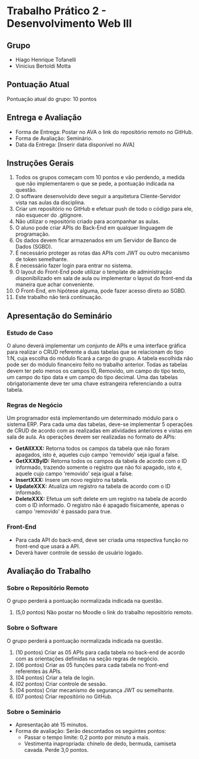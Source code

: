 # Trabalho Prático 2 - Desenvolvimento Web III

## Grupo

- Hiago Henrique Tofanelli
- Vinicius Bertoldi Motta

## Pontuação Atual

Pontuação atual do grupo: 10 pontos

## Entrega e Avaliação

- Forma de Entrega: Postar no AVA o link do repositório remoto no GitHub.
- Forma de Avaliação: Seminário.
- Data da Entrega: [Inserir data disponível no AVA]

## Instruções Gerais

1. Todos os grupos começam com 10 pontos e vão perdendo, a medida que não implementarem o que se pede, a pontuação indicada na questão.
2. O software desenvolvido deve seguir a arquitetura Cliente-Servidor vista nas aulas da disciplina.
3. Criar um repositório no GitHub e efetuar push de todo o código para ele, não esquecer do .gitignore.
4. Não utilizar o repositório criado para acompanhar as aulas.
5. O aluno pode criar APIs do Back-End em qualquer linguagem de programação.
6. Os dados devem ficar armazenados em um Servidor de Banco de Dados (SGBD).
7. É necessário proteger as rotas das APIs com JWT ou outro mecanismo de token semelhante.
8. É necessário fazer login para entrar no sistema.
9. O layout do Front-End pode utilizar o template de administração disponibilizado em sala de aula ou implementar o layout do front-end da maneira que achar conveniente.
10. O Front-End, em hipótese alguma, pode fazer acesso direto ao SGBD.
11. Este trabalho não terá continuação.

## Apresentação do Seminário

### Estudo de Caso

O aluno deverá implementar um conjunto de APIs e uma interface gráfica para realizar o CRUD referente a duas tabelas que se relacionam do tipo 1:N, cuja escolha do módulo ficará a cargo do grupo. A tabela escolhida não pode ser do módulo financeiro feito no trabalho anterior. Todas as tabelas devem ter pelo menos os campos ID, Removido, um campo do tipo texto, um campo do tipo data e um campo do tipo decimal. Uma das tabelas obrigatoriamente deve ter uma chave estrangeira referenciando a outra tabela.

### Regras de Negócio

Um programador está implementando um determinado módulo para o sistema ERP. Para cada uma das tabelas, deve-se implementar 5 operações de CRUD de acordo com as realizadas em atividades anteriores e vistas em sala de aula. As operações devem ser realizadas no formato de APIs:

- **GetAllXXX:** Retorna todos os campos da tabela que não foram apagados, isto é, aqueles cujo campo 'removido' seja igual a false.
- **GetXXXByID:** Retorna todos os campos da tabela de acordo com o ID informado, trazendo somente o registro que não foi apagado, isto é, aquele cujo campo 'removido' seja igual a false.
- **InsertXXX:** Insere um novo registro na tabela.
- **UpdateXXX:** Atualiza um registro na tabela de acordo com o ID informado.
- **DeleteXXX:** Efetua um soft delete em um registro na tabela de acordo com o ID informado. O registro não é apagado fisicamente, apenas o campo 'removido' é passado para true.

### Front-End

- Para cada API do back-end, deve ser criada uma respectiva função no front-end que usará a API.
- Deverá haver controle de sessão de usuário logado.

## Avaliação do Trabalho

### Sobre o Repositório Remoto

O grupo perderá a pontuação normalizada indicada na questão.

1. (5,0 pontos) Não postar no Moodle o link do trabalho repositório remoto.

### Sobre o Software

O grupo perderá a pontuação normalizada indicada na questão.

1. (10 pontos) Criar as 05 APIs para cada tabela no back-end de acordo com as orientações definidas na seção regras de negócio.
2. (06 pontos) Criar as 05 funções para cada tabela no front-end referentes às APIs.
3. (04 pontos) Criar a tela de login.
4. (02 pontos) Criar controle de sessão.
5. (04 pontos) Criar mecanismo de segurança JWT ou semelhante.
6. (07 pontos) Criar repositório no GitHub.

### Sobre o Seminário

- Apresentação até 15 minutos.
- Forma de avaliação: Serão descontados os seguintes pontos:
  - Passar o tempo limite: 0,2 ponto por minuto a mais.
  - Vestimenta inapropriada: chinelo de dedo, bermuda, camiseta cavada. Perde 3,0 pontos.
